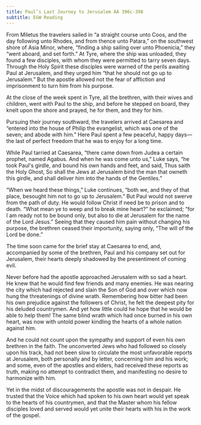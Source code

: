 ```yaml
---
title: Paul’s Last Journey to Jerusalem AA 396c-398
subtitle: EGW Reading
---
```


From Miletus the travelers sailed in “a straight course unto Coos, and the day following unto Rhodes, and from thence unto Patara,” on the southwest shore of Asia Minor, where, “finding a ship sailing over unto Phoenicia,” they “went aboard, and set forth.” At Tyre, where the ship was unloaded, they found a few disciples, with whom they were permitted to tarry seven days. Through the Holy Spirit these disciples were warned of the perils awaiting Paul at Jerusalem, and they urged him “that he should not go up to Jerusalem.” But the apostle allowed not the fear of affliction and imprisonment to turn him from his purpose.

At the close of the week spent in Tyre, all the brethren, with their wives and children, went with Paul to the ship, and before he stepped on board, they knelt upon the shore and prayed, he for them, and they for him.

Pursuing their journey southward, the travelers arrived at Caesarea and “entered into the house of Philip the evangelist, which was one of the seven; and abode with him.” Here Paul spent a few peaceful, happy days—the last of perfect freedom that he was to enjoy for a long time.

While Paul tarried at Caesarea, “there came down from Judea a certain prophet, named Agabus. And when he was come unto us,” Luke says, “he took Paul's girdle, and bound his own hands and feet, and said, Thus saith the Holy Ghost, So shall the Jews at Jerusalem bind the man that owneth this girdle, and shall deliver him into the hands of the Gentiles.”

“When we heard these things,” Luke continues, “both we, and they of that place, besought him not to go up to Jerusalem.” But Paul would not swerve from the path of duty. He would follow Christ if need be to prison and to death. “What mean ye to weep and to break mine heart?” he exclaimed; “for I am ready not to be bound only, but also to die at Jerusalem for the name of the Lord Jesus.” Seeing that they caused him pain without changing his purpose, the brethren ceased their importunity, saying only, “The will of the Lord be done.”

The time soon came for the brief stay at Caesarea to end, and, accompanied by some of the brethren, Paul and his company set out for Jerusalem, their hearts deeply shadowed by the presentiment of coming evil.

Never before had the apostle approached Jerusalem with so sad a heart. He knew that he would find few friends and many enemies. He was nearing the city which had rejected and slain the Son of God and over which now hung the threatenings of divine wrath. Remembering how bitter had been his own prejudice against the followers of Christ, he felt the deepest pity for his deluded countrymen. And yet how little could he hope that he would be able to help them! The same blind wrath which had once burned in his own heart, was now with untold power kindling the hearts of a whole nation against him.

And he could not count upon the sympathy and support of even his own brethren in the faith. The unconverted Jews who had followed so closely upon his track, had not been slow to circulate the most unfavorable reports at Jerusalem, both personally and by letter, concerning him and his work; and some, even of the apostles and elders, had received these reports as truth, making no attempt to contradict them, and manifesting no desire to harmonize with him.

Yet in the midst of discouragements the apostle was not in despair. He trusted that the Voice which had spoken to his own heart would yet speak to the hearts of his countrymen, and that the Master whom his fellow disciples loved and served would yet unite their hearts with his in the work of the gospel.